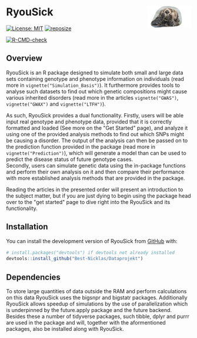 # RyouSick <img src="man/figures/logo.png" align="right" width="120"/>
<!-- badges: start -->
[![License: MIT](https://img.shields.io/badge/License-MIT-brightgreen)](https://opensource.org/licenses/MIT/)
[![reposize](https://img.shields.io/github/repo-size/Best-Nicklas/Dataprojekt)](https://github.com/Best-Nicklas/Dataprojekt)

[![R-CMD-check](https://github.com/Best-Nicklas/Dataprojekt/workflows/R-CMD-check/badge.svg)](https://github.com/Best-Nicklas/Dataprojekt/actions)
<!-- badges: end -->

## Overview
RyouSick is an R package designed to simulate both small and large data sets containing genotype and phenotype information on individuals (read more in `vignette("Simulation_Basis")`). It furthermore provides tools to analyse such datasets to find out which genetic compositions might cause various inherited disorders (read more in the articles `vignette("GWAS")`, `vignette("GWAX")` and `vignette("LTFH")`). 

As such, RyouSick provides a dual functionality. Firstly, users will be able input real genotype and phenotype data, provided that it is correctly formatted and loaded (See more on the "Get Started" page), and analyze it using one of the provided analysis methods to find out which SNPs might be causing a disorder. The output of the analysis can then be passed on to the prediction function provided in the package (read more in  `vignette("Prediction")`), which will generate a model than can be used to predict the disease status of future genotype cases.    
Secondly, users can simulate genetic data using the in-package functions and perform their own analysis on it and then compare their performance with more established analysis methods that are provided in the package. 

Reading the articles in the presented order will present an introduction to the subject matter, but if you are just dying to begin using the package head over to the "get started" page to dive right into the RyouSick and its functionality. 

## Installation

You can install the development version of RyouSick from [GitHub](https://github.com/) with:

``` r
# install.packages("devtools") if devtools not already installed
devtools::install_github("Best-Nicklas/Dataprojekt")
```

## Dependencies
To  store large quantities of data outside the RAM and perform calculations on this data RyouSick uses the bigsnpr and bigstatr packages. Additionally RyouSick allows speedup of simulations by the use of parallelization which is underpinned by the future.apply package and the future backend. Besides these a number of tidyverse packages, such tibble, dplyr and purrr are used in the package and will, together with the aformentioned packages, also be installed along with RyouSick.




